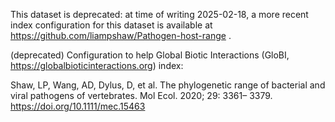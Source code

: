 This dataset is deprecated: at time of writing 2025-02-18, a more recent index configuration for this dataset is available at https://github.com/liampshaw/Pathogen-host-range .

(deprecated) Configuration to help Global Biotic Interactions (GloBI, https://globalbioticinteractions.org) index: 

Shaw, LP, Wang, AD, Dylus, D, et al. The phylogenetic range of bacterial and viral pathogens of vertebrates. Mol Ecol. 2020; 29: 3361– 3379. https://doi.org/10.1111/mec.15463

